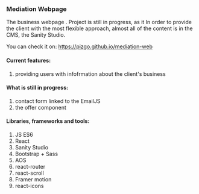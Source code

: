 ### Mediation Webpage

The business webpage . Project is still in progress, as it
In order to provide the client with the most flexible approach, almost all of the content is in the CMS, the Sanity Studio.

You can check it on: https://pizgo.github.io/mediation-web</br>

#### Current features:

1. providing users with infofrmation about the client's business

#### What is still in progress:

1. contact form linked to the EmailJS
2. the offer component

#### Libraries, frameworks and tools:

1. JS ES6
2. React
3. Sanity Studio
4. Bootstrap + Sass
5. AOS
6. react-router
7. react-scroll
8. Framer motion
9. react-icons
